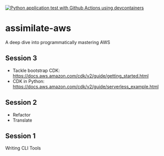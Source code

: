 [![Python application test with Github Actions using devcontainers](https://github.com/nogibjj/assimilate-aws/actions/workflows/main.yml/badge.svg)](https://github.com/nogibjj/assimilate-aws/actions/workflows/main.yml)

# assimilate-aws
A deep dive into programmatically mastering AWS

## Session 3

* Tackle bootstrap CDK:  https://docs.aws.amazon.com/cdk/v2/guide/getting_started.html
* CDK in Python:  https://docs.aws.amazon.com/cdk/v2/guide/serverless_example.html

## Session 2

* Refactor
* Translate


## Session 1

Writing CLI Tools